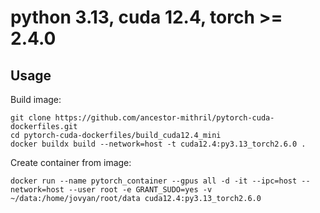 # python 3.13, cuda 12.4, torch >= 2.4.0
## Usage
Build image:
```
git clone https://github.com/ancestor-mithril/pytorch-cuda-dockerfiles.git
cd pytorch-cuda-dockerfiles/build_cuda12.4_mini
docker buildx build --network=host -t cuda12.4:py3.13_torch2.6.0 .
```
Create container from image:
```
docker run --name pytorch_container --gpus all -d -it --ipc=host --network=host --user root -e GRANT_SUDO=yes -v ~/data:/home/jovyan/root/data cuda12.4:py3.13_torch2.6.0
```
